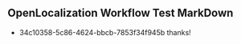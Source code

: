 ## OpenLocalization Workflow Test MarkDown
* 34c10358-5c86-4624-bbcb-7853f34f945b thanks!

<!--HONumber=Jul16_HO4-->


